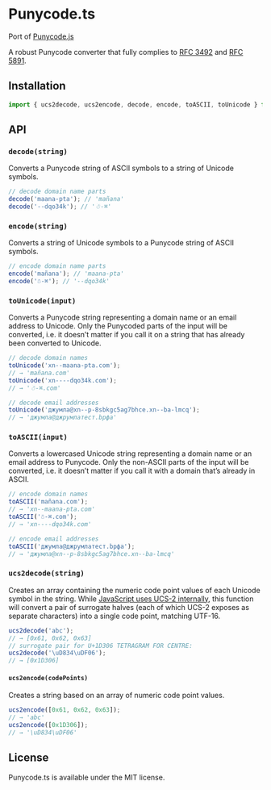 # Punycode.ts

Port of [Punycode.js](https://github.com/bestiejs/punycode.js)

A robust Punycode converter that fully complies to [RFC 3492](https://tools.ietf.org/html/rfc3492) and [RFC 5891](https://tools.ietf.org/html/rfc5891).

## Installation

```js
import { ucs2decode, ucs2encode, decode, encode, toASCII, toUnicode } from './punycode.ts';
```

## API

### `decode(string)`

Converts a Punycode string of ASCII symbols to a string of Unicode symbols.

```js
// decode domain name parts
decode('maana-pta'); // 'mañana'
decode('--dqo34k'); // '☃-⌘'
```

### `encode(string)`

Converts a string of Unicode symbols to a Punycode string of ASCII symbols.

```js
// encode domain name parts
encode('mañana'); // 'maana-pta'
encode('☃-⌘'); // '--dqo34k'
```

### `toUnicode(input)`

Converts a Punycode string representing a domain name or an email address to Unicode. Only the Punycoded parts of the input will be converted, i.e. it doesn’t matter if you call it on a string that has already been converted to Unicode.

```js
// decode domain names
toUnicode('xn--maana-pta.com');
// → 'mañana.com'
toUnicode('xn----dqo34k.com');
// → '☃-⌘.com'

// decode email addresses
toUnicode('джумла@xn--p-8sbkgc5ag7bhce.xn--ba-lmcq');
// → 'джумла@джpумлатест.bрфa'
```

### `toASCII(input)`

Converts a lowercased Unicode string representing a domain name or an email address to Punycode. Only the non-ASCII parts of the input will be converted, i.e. it doesn’t matter if you call it with a domain that’s already in ASCII.

```js
// encode domain names
toASCII('mañana.com');
// → 'xn--maana-pta.com'
toASCII('☃-⌘.com');
// → 'xn----dqo34k.com'

// encode email addresses
toASCII('джумла@джpумлатест.bрфa');
// → 'джумла@xn--p-8sbkgc5ag7bhce.xn--ba-lmcq'
```

### `ucs2decode(string)`

Creates an array containing the numeric code point values of each Unicode symbol in the string. While [JavaScript uses UCS-2 internally](https://mathiasbynens.be/notes/javascript-encoding), this function will convert a pair of surrogate halves (each of which UCS-2 exposes as separate characters) into a single code point, matching UTF-16.

```js
ucs2decode('abc');
// → [0x61, 0x62, 0x63]
// surrogate pair for U+1D306 TETRAGRAM FOR CENTRE:
ucs2decode('\uD834\uDF06');
// → [0x1D306]
```

#### `ucs2encode(codePoints)`

Creates a string based on an array of numeric code point values.

```js
ucs2encode([0x61, 0x62, 0x63]);
// → 'abc'
ucs2encode([0x1D306]);
// → '\uD834\uDF06'
```

## License

Punycode.ts is available under the MIT license.
